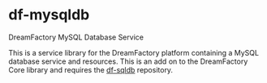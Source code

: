 # df-mysqldb
DreamFactory MySQL Database Service

This is a service library for the DreamFactory platform containing a MySQL database service and resources.
This is an add on to the DreamFactory Core library and requires the [df-sqldb](http://github.com/dreamfactorysoftware/df-sqldb) repository.

